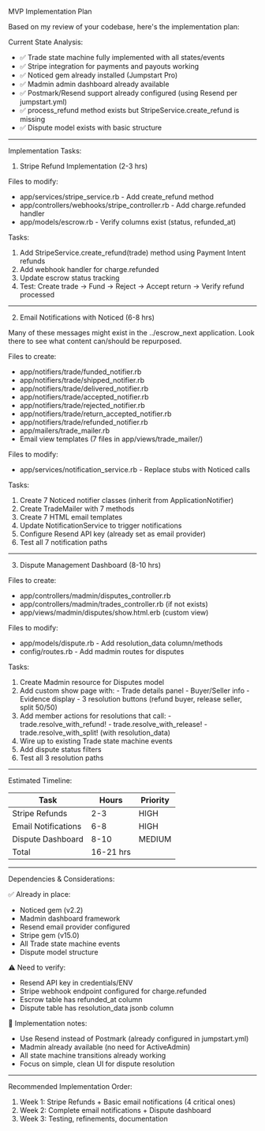 MVP Implementation Plan

  Based on my review of your codebase, here's the implementation plan:

  Current State Analysis:

  - ✅ Trade state machine fully implemented with all states/events
  - ✅ Stripe integration for payments and payouts working
  - ✅ Noticed gem already installed (Jumpstart Pro)
  - ✅ Madmin admin dashboard already available
  - ✅ Postmark/Resend support already configured (using Resend per jumpstart.yml)
  - ✅ process_refund method exists but StripeService.create_refund is missing
  - ✅ Dispute model exists with basic structure

  ---
  Implementation Tasks:

  1. Stripe Refund Implementation (2-3 hrs)

  Files to modify:
  - app/services/stripe_service.rb - Add create_refund method
  - app/controllers/webhooks/stripe_controller.rb - Add charge.refunded handler
  - app/models/escrow.rb - Verify columns exist (status, refunded_at)

  Tasks:
  1. Add StripeService.create_refund(trade) method using Payment Intent refunds
  2. Add webhook handler for charge.refunded
  3. Update escrow status tracking
  4. Test: Create trade → Fund → Reject → Accept return → Verify refund processed

  ---
  2. Email Notifications with Noticed (6-8 hrs)

  Many of these messages might exist in the ../escrow_next application.  Look there to see what content can/should be repurposed.

  Files to create:
  - app/notifiers/trade/funded_notifier.rb
  - app/notifiers/trade/shipped_notifier.rb
  - app/notifiers/trade/delivered_notifier.rb
  - app/notifiers/trade/accepted_notifier.rb
  - app/notifiers/trade/rejected_notifier.rb
  - app/notifiers/trade/return_accepted_notifier.rb
  - app/notifiers/trade/refunded_notifier.rb
  - app/mailers/trade_mailer.rb
  - Email view templates (7 files in app/views/trade_mailer/)

  Files to modify:
  - app/services/notification_service.rb - Replace stubs with Noticed calls

  Tasks:
  1. Create 7 Noticed notifier classes (inherit from ApplicationNotifier)
  2. Create TradeMailer with 7 methods
  3. Create 7 HTML email templates
  4. Update NotificationService to trigger notifications
  5. Configure Resend API key (already set as email provider)
  6. Test all 7 notification paths

  ---
  3. Dispute Management Dashboard (8-10 hrs)

  Files to create:
  - app/controllers/madmin/disputes_controller.rb
  - app/controllers/madmin/trades_controller.rb (if not exists)
  - app/views/madmin/disputes/show.html.erb (custom view)

  Files to modify:
  - app/models/dispute.rb - Add resolution_data column/methods
  - config/routes.rb - Add madmin routes for disputes

  Tasks:
  1. Create Madmin resource for Disputes model
  2. Add custom show page with:
    - Trade details panel
    - Buyer/Seller info
    - Evidence display
    - 3 resolution buttons (refund buyer, release seller, split 50/50)
  3. Add member actions for resolutions that call:
    - trade.resolve_with_refund!
    - trade.resolve_with_release!
    - trade.resolve_with_split! (with resolution_data)
  4. Wire up to existing Trade state machine events
  5. Add dispute status filters
  6. Test all 3 resolution paths

  ---
  Estimated Timeline:

  | Task                | Hours     | Priority |
  |---------------------|-----------|----------|
  | Stripe Refunds      | 2-3       | HIGH     |
  | Email Notifications | 6-8       | HIGH     |
  | Dispute Dashboard   | 8-10      | MEDIUM   |
  | Total               | 16-21 hrs |          |

  ---
  Dependencies & Considerations:

  ✅ Already in place:
  - Noticed gem (v2.2)
  - Madmin dashboard framework
  - Resend email provider configured
  - Stripe gem (v15.0)
  - All Trade state machine events
  - Dispute model structure

  ⚠️ Need to verify:
  - Resend API key in credentials/ENV
  - Stripe webhook endpoint configured for charge.refunded
  - Escrow table has refunded_at column
  - Dispute table has resolution_data jsonb column

  📝 Implementation notes:
  - Use Resend instead of Postmark (already configured in jumpstart.yml)
  - Madmin already available (no need for ActiveAdmin)
  - All state machine transitions already working
  - Focus on simple, clean UI for dispute resolution

  ---
  Recommended Implementation Order:

  1. Week 1: Stripe Refunds + Basic email notifications (4 critical ones)
  2. Week 2: Complete email notifications + Dispute dashboard
  3. Week 3: Testing, refinements, documentation